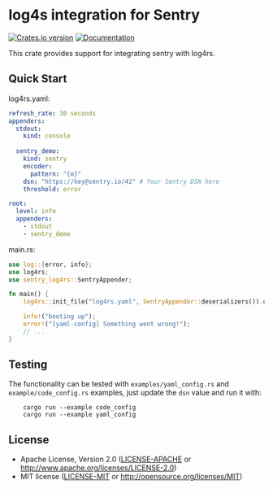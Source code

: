 # log4s integration for Sentry

[![Crates.io version](https://img.shields.io/crates/v/sentry-log4rs.svg)](https://crates.io/crates/sentry-log4rs) [![Documentation](https://docs.rs/sentry-log4rs/badge.svg)](https://docs.rs/sentry-log4rs/)

This crate provides support for integrating sentry with log4rs.

## Quick Start

log4rs.yaml:
```yaml
refresh_rate: 30 seconds
appenders:
  stdout:
    kind: console
  
  sentry_demo:
    kind: sentry
    encoder:
      pattern: "{m}"
    dsn: "https://key@sentry.io/42" # Your Sentry DSN here
    threshold: error

root:
  level: info
  appenders:
    - stdout
    - sentry_demo
```

main.rs:
```rust
use log::{error, info};
use log4rs;
use sentry_log4rs::SentryAppender;

fn main() {
    log4rs::init_file("log4rs.yaml", SentryAppender::deserializers()).unwrap();

    info!("booting up");
    error!("[yaml-config] Something went wrong!");
	// ...
}
```

## Testing

The functionality can be tested with  `examples/yaml_config.rs` and `example/code_config.rs` examples, just update the `dsn` value and run it with:

```shell script
    cargo run --example code_config
    cargo run --example yaml_config
```
## License

 * Apache License, Version 2.0 ([LICENSE-APACHE](LICENSE-APACHE) or http://www.apache.org/licenses/LICENSE-2.0)
 * MIT license ([LICENSE-MIT](LICENSE-MIT) or http://opensource.org/licenses/MIT)
